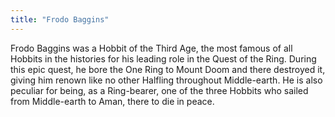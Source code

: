 ```yaml
---
title: "Frodo Baggins"
---
```


Frodo Baggins was a Hobbit of the Third Age, the most famous of all
Hobbits in the histories for his leading role in the Quest of the Ring.
During this epic quest, he bore the One Ring to Mount Doom and there
destroyed it, giving him renown like no other Halfling throughout
Middle-earth. He is also peculiar for being, as a Ring-bearer, one of
the three Hobbits who sailed from Middle-earth to Aman, there to die in
peace.